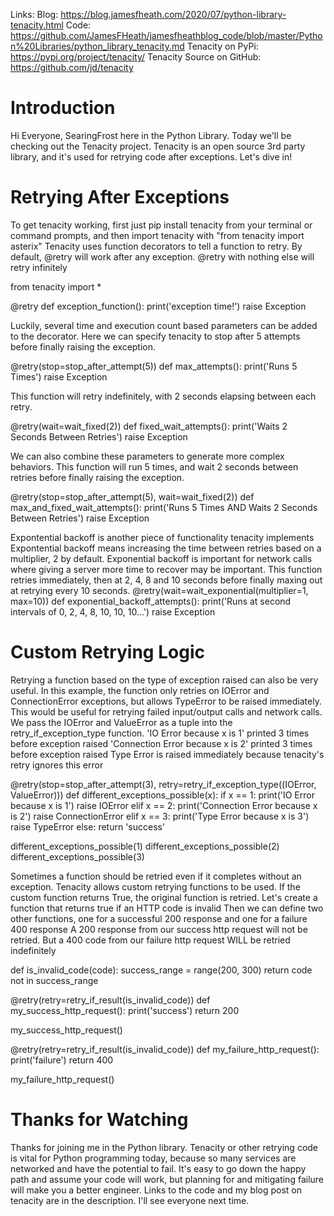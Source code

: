 Links:
Blog: https://blog.jamesfheath.com/2020/07/python-library-tenacity.html
Code: https://github.com/JamesFHeath/jamesfheathblog_code/blob/master/Python%20Libraries/python_library_tenacity.md
Tenacity on PyPi: https://pypi.org/project/tenacity/
Tenacity Source on GitHub: https://github.com/jd/tenacity

# Introduction
Hi Everyone, SearingFrost here in the Python Library.
Today we'll be checking out the Tenacity project. 
Tenacity is an open source 3rd party library, and it's used for retrying code after exceptions. 
Let's dive in!

# Retrying After Exceptions
To get tenacity working, first just pip install tenacity from your terminal or command prompts,
and then import tenacity with  "from tenacity import asterix" 
Tenacity uses function decorators to tell a function to retry.
By default, @retry will work after any exception. 
@retry with nothing else will retry infinitely 

from tenacity import *

@retry
def exception_function():
    print('exception time!')
    raise Exception

Luckily, several time and execution count based parameters can be added to the decorator. 
Here we can specify tenacity to stop after 5 attempts before finally raising the exception. 

@retry(stop=stop_after_attempt(5))
def max_attempts():
    print('Runs 5 Times')
    raise Exception

This function will retry indefinitely, with 2 seconds elapsing between each retry. 

@retry(wait=wait_fixed(2))
def fixed_wait_attempts():
    print('Waits 2 Seconds Between Retries')
    raise Exception

We can also combine these parameters to generate more complex behaviors. 
This function will run 5 times, and wait 2 seconds between retries before finally raising the exception. 

@retry(stop=stop_after_attempt(5), wait=wait_fixed(2))
def max_and_fixed_wait_attempts():
    print('Runs 5 Times AND Waits 2 Seconds Between Retries')
    raise Exception

Expontential backoff is another piece of functionality tenacity implements
Expontential backoff means increasing the time between retries based on a multiplier, 2 by default. 
Exponential backoff is important for network calls where giving a server more time to recover may be important. 
This function retries immediately, then at 2, 4, 8 and 10 seconds before finally maxing out at retrying every 10 seconds. 
@retry(wait=wait_exponential(multiplier=1, max=10))
def exponential_backoff_attempts():
    print('Runs at second intervals of 0, 2, 4, 8, 10, 10, 10...')
    raise Exception

# Custom Retrying Logic
Retrying a function based on the type of exception raised can also be very useful. 
In this example, the function only retries on IOError and ConnectionError exceptions, but allows TypeError to be raised immediately. 
This would be useful for retrying failed input/output calls and network calls. 
We pass the IOError and ValueError as a tuple into the retry_if_exception_type function.
'IO Error because x is 1' printed 3 times before exception raised
'Connection Error because x is 2' printed 3 times before exception raised
Type Error is raised immediately because tenacity's retry ignores this error

@retry(stop=stop_after_attempt(3), retry=retry_if_exception_type((IOError, ValueError)))
def different_exceptions_possible(x):
    if x == 1:
        print('IO Error because x is 1')
        raise IOError
    elif x == 2:
        print('Connection Error because x is 2')
        raise ConnectionError
    elif x == 3:
        print('Type Error because x is 3')
        raise TypeError
    else:
        return 'success'

different_exceptions_possible(1)
different_exceptions_possible(2)
different_exceptions_possible(3)

Sometimes a function should be retried even if it completes without an exception. 
Tenacity allows custom retrying functions to be used.
If the custom function returns True, the original function is retried. 
Let's create a function that returns true if an HTTP code is invalid
Then we can define two other functions, one for a successful 200 response and one for a failure 400 response
A 200 response from our success http request will not be retried.
But a 400 code from our failure http request WILL be retried indefinitely

def is_invalid_code(code):
    success_range = range(200, 300)
    return code not in success_range

@retry(retry=retry_if_result(is_invalid_code))
def my_success_http_request():
    print('success')
    return 200

my_success_http_request()

@retry(retry=retry_if_result(is_invalid_code))
def my_failure_http_request():
    print('failure')
    return 400

my_failure_http_request()

# Thanks for Watching
Thanks for joining me in the Python library.
Tenacity or other retrying code is vital for Python programming today, because so many services are networked and have the potential to fail. 
It's easy to go down the happy path and assume your code will work, but planning for and mitigating failure will make you a better engineer. 
Links to the code and my blog post on tenacity are in the description. 
I'll see everyone next time. 